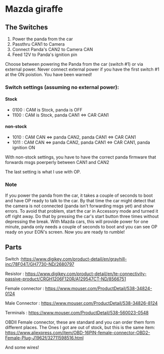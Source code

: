 Mazda giraffe
=============

The Switches
------------

1. Power the panda from the car
2. Passthru CAN1 to Camera
3. Connect Panda's CAN2 to Camera CAN
4. Feed 12V to Panda's ignition pin

Choose between powering the Panda from the car (switch #1) or via external power. Never connect external power if you have the first switch #1 at the ON poistion. You have been warned!

### Switch settings (assuming no external power):

#### Stock
+ 0100 :  CAM is Stock, panda is OFF
+ 1100 :  CAM is Stock, panda CAN1 <=> CAR CAN1

#### non-stock
+ 1010 :  CAM CAN <=> panda CAN2, panda CAN1 <=> CAR CAN1
+ 1011 :  CAM CAN <=> panda CAN2, panda CAN1 <=> CAR CAN1, panda ignition ON

With non-stock settings, you have to have the correct panda firmware that forwards msgs poerperly between CAN1 and CAN2

The last setting is what I use with OP.

### Note

  If you power the panda from the car, it takes a couple of seconds to boot and have OP ready to talk to the car. By that time the car might detect that the camera is not connected (panda isn't forwarding msgs yet) and show errors. To avoid that problem, start the car in Accessory mode and turned it off right away. Do that by pressing the car's start button three times without depressing the break. With Mazda cars, this will provide power for one minute, panda only needs a couple of seconds to boot and you can see OP ready on your EON's screen. Now you are ready to rumble!
  
  
Parts
-----

Switch           :https://www.digikey.com/product-detail/en/grayhill-inc/78F04T/GH7730-ND/2680797

Resistor         : https://www.digikey.com/product-detail/en/te-connectivity-passive-product/CRGH1206F120R/A129547CT-ND/8566751

Female connector : https://www.mouser.com/ProductDetail/538-34824-0124

Male Connector   : https://www.mouser.com/ProductDetail/538-34826-8124

Terminals        :  https://www.mouser.com/ProductDetail/538-560023-0548

OBDII Female connector, these are standard and you can order them form different places. The Ones I got are out of stock, but this is the same item:
https://www.aliexpress.com/item/OBD-16PIN-female-connector-OBD2-Female-Plug-J1962f/32711598516.html

And some wires!
